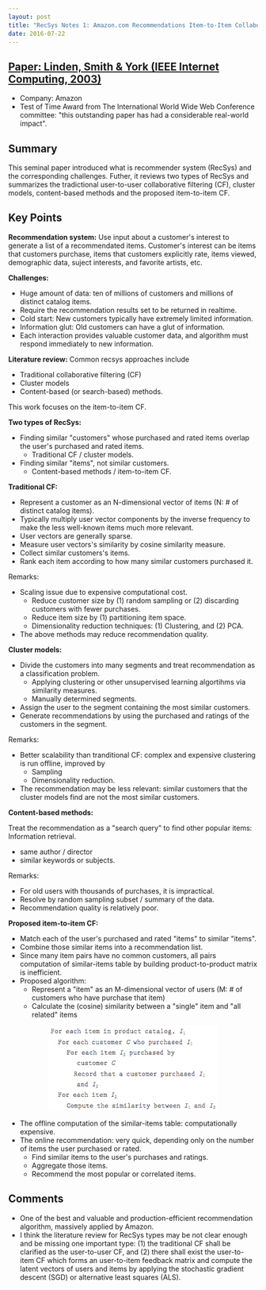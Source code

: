 ```yaml
---
layout: post
title: "RecSys Notes 1: Amazon.com Recommendations Item-to-Item Collaborative Filtering"
date: 2016-07-22
---
```


## [Paper: Linden, Smith & York (IEEE Internet Computing, 2003)](https://www.cs.umd.edu/~samir/498/Amazon-Recommendations.pdf)

- Company: Amazon
- Test of Time Award from The International World Wide Web Conference committee: "this outstanding paper has had a considerable real-world impact".

## Summary

This seminal paper introduced what is recommender system (RecSys) and the corresponding challenges. Futher, it reviews two types of RecSys and summarizes the tradictional user-to-user collaborative filtering (CF), cluster models, content-based methods and the proposed item-to-item CF.

## Key Points

**Recommendation system:** Use input about a customer's interest to generate a list of a recommendated items. Customer's interest can be items that customers purchase, items that customers explicitly rate, items viewed, demographic data, suject interests, and favorite artists, etc.

**Challenges:**

- Huge amount of data: ten of millions of customers and millions of distinct catalog items.
- Require the recommendation results set to be returned in realtime.
- Cold start: New customers typically have extremely limited information.
- Information glut: Old customers can have a glut of information.
- Each interaction provides valuable customer data, and algorithm must respond immediately to new information.

**Literature review:** Common recsys approaches include

- Traditional collaborative filtering (CF)
- Cluster models
- Content-based (or search-based) methods.

This work focuses on the item-to-item CF.

**Two types of RecSys:**

- Finding similar "customers" whose purchased and rated items overlap the user's purchased and rated items.
  * Traditional CF / cluster models.
- Finding similar "items", not similar customers.
  * Content-based methods / item-to-item CF.

**Traditional CF:**

- Represent a customer as an N-dimensional vector of items (N: # of distinct catalog items).
- Typically multiply user vector components by the inverse frequency to make the less well-known items much more relevant.
- User vectors are generally sparse.
- Measure user vectors's similarity by cosine similarity measure.
- Collect similar customers's items.
- Rank each item according to how many similar customers purchased it.

Remarks:

- Scaling issue due to expensive computational cost.
  * Reduce customer size by (1) random sampling or (2) discarding customers with fewer purchases.
  * Reduce item size by (1) partitioning item space.
  * Dimensionality reduction techniques: (1) Clustering, and (2) PCA.
- The above methods may reduce recommendation quality.

**Cluster models:**

- Divide the customers into many segments and treat recommendation as a classification problem.
  * Applying clustering or other unsupervised learning algortihms via similarity measures.
  * Manually determined segments.
- Assign the user to the segment containing the most similar customers.
- Generate recommendations by using the purchased and ratings of the customers in the segment.

Remarks:

- Better scalability than tranditional CF: complex and expensive clustering is run offline, improved by
  * Sampling
  * Dimensionality reduction.
- The recommendation may be less relevant: similar customers that the cluster models find are not the most similar customers.

**Content-based methods:**

Treat the recommendation as a "search query" to find other popular items: Information retrieval.

- same author / director
- similar keywords or subjects.

Remarks:

- For old users with thousands of purchases, it is impractical.
- Resolve by random sampling subset / summary of the data.
- Recommendation quality is relatively poor.

**Proposed item-to-item CF:**

- Match each of the user's purchased and rated "items" to similar "items".
- Combine those similar items into a recommendation list.
- Since many item pairs have no common customers, all pairs computation of similar-items table by building product-to-product matrix is inefficient.
- Proposed algorithm: 
  * Represent a "item" as an M-dimensional vector of users (M: # of customers who have purchase that item)
  * Calculate the (cosine) similarity between a "single" item and "all related" items

<div style="text-align:center">
<img src="/images/amazon_item2itemCF_algo.png"/>
</div>

- The offline computation of the similar-items table: computationally expensive.
- The online recommendation: very quick, depending only on the number of items the user purchased or rated.
  * Find similar items to the user's purchases and ratings.
  * Aggregate those items.
  * Recommend the most popular or correlated items.

## Comments

- One of the best and valuable and production-efficient recommendation algorithm, massively applied by Amazon.
- I think the literature review for RecSys types may be not clear enough and be missing one important type: (1) the traditional CF shall be clarified as the user-to-user CF, and (2) there shall exist the user-to-item CF which forms an user-to-item feedback matrix and compute the latent vectors of users and items by applying the stochastic gradient descent (SGD) or alternative least squares (ALS).
